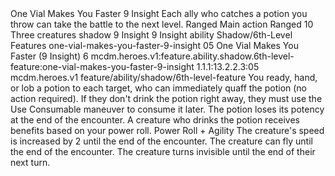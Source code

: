 <ability>
  <name>One Vial Makes You Faster</name>
  <cost>9 Insight</cost>
  <flavor>Each ally who catches a potion you throw can take the battle to the next level.</flavor>
  <keywords>
    <keyword>Ranged</keyword>
  </keywords>
  <type>Main action</type>
  <distance>Ranged 10</distance>
  <target>Three creatures</target>
  <metadata>
    <class>shadow</class>
    <cost>9 Insight</cost>
    <cost_amount>9</cost_amount>
    <cost_resource>Insight</cost_resource>
    <feature_type>ability</feature_type>
    <file_dpath>Shadow/6th-Level Features</file_dpath>
    <item_id>one-vial-makes-you-faster-9-insight</item_id>
    <item_index>05</item_index>
    <item_name>One Vial Makes You Faster (9 Insight)</item_name>
    <level>6</level>
    <scc>mcdm.heroes.v1:feature.ability.shadow.6th-level-feature:one-vial-makes-you-faster-9-insight</scc>
    <scdc>1.1.1:13.2.2.3:05</scdc>
    <source>mcdm.heroes.v1</source>
    <type>feature/ability/shadow/6th-level-feature</type>
  </metadata>
  <effects>
    <effect type="mundane">You ready, hand, or lob a potion to each target, who can immediately quaff the potion (no action required). If they don&apos;t drink the potion right away, they must use the Use Consumable maneuver to consume it later. The potion loses its potency at the end of the encounter. A creature who drinks the potion receives benefits based on your power roll.</effect>
    <effect type="roll">
      <roll>Power Roll + Agility</roll>
      <t1>The creature&apos;s speed is increased by 2 until the end of the encounter.</t1>
      <t2>The creature can fly until the end of the encounter.</t2>
      <t3>The creature turns invisible until the end of their next turn.</t3>
    </effect>
  </effects>
</ability>

